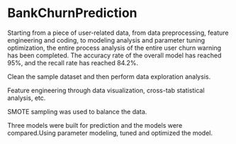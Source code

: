 # BankChurnPrediction

Starting from a piece of user-related data, from data preprocessing, feature engineering and coding, 
to modeling analysis and parameter tuning optimization, the entire process analysis of the entire user churn warning has been completed. 
The accuracy rate of the overall model has reached 95%, and the recall rate has reached 84.2%.

Clean the sample dataset and then perform data exploration analysis. 

Feature engineering through data visualization, cross-tab statistical analysis, etc. 

SMOTE sampling was used to balance the data.

Three models were built for prediction and the models were compared.Using parameter modeling, tuned and optimized the model. 
